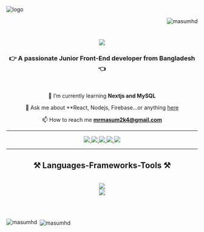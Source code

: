 ![logo](https://philna.sh/_astro/react.Dr2GeIML.gif)
<p align="right"> <img src="https://komarev.com/ghpvc/?username=masumhd&label=Profile%20views&color=0e75b6&style=flat" alt="masumhd" /> </p>
<h1 align="center">
  <img src="https://readme-typing-svg.herokuapp.com/?font=Righteous&size=35&center=true&vCenter=true&width=500&height=70&duration=4000&lines=Hi+There!+👋;+I'm+Masum+Billah!" />
</h1>

<h3 align="center">👉 A passionate Junior Front-End developer from Bangladesh 👈</h3>

<br/>

<div align="center">



 🌱 I’m currently learning **Nextjs and MySQL**

 💬 Ask me about **React, Nodejs, Firebase...or anything [here](https://66e2a2dcfd67e4251b3086c6--glittering-rabanadas-c4bcfc.netlify.app/) 

 📫 How to reach me **mrmasum2k4@gmail.com**
</div>

<hr/>

<div aling="center">
  <div align="center">
  <!-- Gmail Badge -->
  <a href="mailto:mrmasum2k4@gmail.com">
    <img src="https://img.shields.io/badge/Gmail-333333?style=for-the-badge&logo=gmail&logoColor=red" />
  </a>

  <!-- LinkedIn Badge -->
  <a href="https://www.linkedin.com/in/masum-rifath/" target="_blank">
    <img src="https://img.shields.io/badge/LinkedIn-0077B5?style=for-the-badge&logo=linkedin&logoColor=white" />
  </a>

  <!-- Facebook Badge -->
  <a href="https://www.facebook.com/masumrifath" target="_blank">
    <img src="https://img.shields.io/badge/Facebook-1877F2?style=for-the-badge&logo=facebook&logoColor=white" />
  </a>

  <!-- Instagram Badge -->
  <a href="https://www.instagram.com/ma_s_um_bi_ll_ah/" target="_blank">
    <img src="https://img.shields.io/badge/Instagram-E4405F?style=for-the-badge&logo=instagram&logoColor=white" />
  </a>

  <!-- GitHub Portfolio Badge -->
  <a href="https://66e2a2dcfd67e4251b3086c6--glittering-rabanadas-c4bcfc.netlify.app/" target="_blank">
    <img src="https://img.shields.io/badge/Portfolio-FF5722?style=for-the-badge&logo=todolist&logoColor=white" />
  </a>

</div>

<hr/>

<h2 align="center">⚒️ Languages-Frameworks-Tools ⚒️</h2>
<br/>
<div align="center">
  <a href="https://skillicons.dev">
    <!-- First row of icons -->
    <img src="https://skillicons.dev/icons?i=html,css,tailwindcss,javascript,react" /><br/>

  <img src="https://skillicons.dev/icons?i=nodejs,firebase,mongodb,express,git,github,figma" />    
   
  </a>
</div>


<br/><br/>


<p><img align="left" src="https://github-readme-stats.vercel.app/api/top-langs?username=masumhd&show_icons=true&locale=en&layout=compact" alt="masumhd" /></p>

<p>&nbsp;<img align="center" src="https://github-readme-stats.vercel.app/api?username=masumhd&show_icons=true&locale=en" alt="masumhd" /></p>
